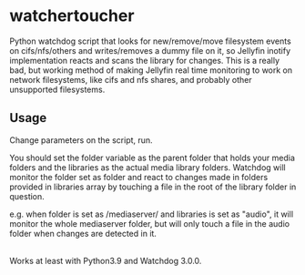# watchertoucher
Python watchdog script that looks for new/remove/move filesystem events on cifs/nfs/others and writes/removes a dummy file on it, so Jellyfin inotify implementation reacts  and scans the library for changes. This is a really bad, but working method of making Jellyfin real time monitoring to work on network filesystems, like cifs and nfs shares, and probably other unsupported filesystems.

## Usage
Change parameters on the script, run.<br>

You should set the folder variable as the parent folder that holds your media folders and the libraries as the actual media library folders. Watchdog will monitor the folder set as folder and react to changes made in folders provided in libraries array by touching a file in the root of the library folder in question.<br>

e.g. when folder is set as /mediaserver/ and libraries is set as "audio", it will monitor the whole mediaserver folder, but will only touch a file in the audio folder when changes are detected in it.<br><br>


Works at least with Python3.9 and Watchdog 3.0.0.
